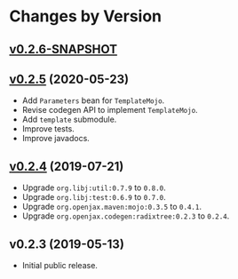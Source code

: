 # Changes by Version

## [v0.2.6-SNAPSHOT](https://github.com/openjax/codegen/compare/2f209679af502909410e63aaa112944188ad5fc5..HEAD)

## [v0.2.5](https://github.com/openjax/codegen/compare/cdeacd85e8d3e1fd612fe9961ce6702119a38749..2f209679af502909410e63aaa112944188ad5fc5) (2020-05-23)
* Add `Parameters` bean for `TemplateMojo`.
* Revise codegen API to implement `TemplateMojo`.
* Add `template` submodule.
* Improve tests.
* Improve javadocs.

## [v0.2.4](https://github.com/openjax/codegen/compare/4971f5113bccb5cd3823664af2214abd655c4b00..cdeacd85e8d3e1fd612fe9961ce6702119a38749) (2019-07-21)
* Upgrade `org.libj:util:0.7.9` to `0.8.0`.
* Upgrade `org.libj:test:0.6.9` to `0.7.0`.
* Upgrade `org.openjax.maven:mojo:0.3.5` to `0.4.1`.
* Upgrade `org.openjax.codegen:radixtree:0.2.3` to `0.2.4`.

## v0.2.3 (2019-05-13)
* Initial public release.